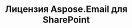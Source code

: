 ---
title: "Лицензия Aspose.Email для SharePoint"
url: /ru/sharepoint/license-aspose-email-for-sharepoint/
weight: 50
type: docs
---